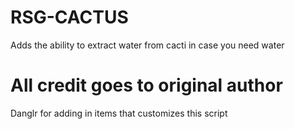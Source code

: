 # RSG-CACTUS
Adds the ability to extract water from cacti in case you need water          

# All credit goes to original author #
Danglr for adding in items that customizes this script 





